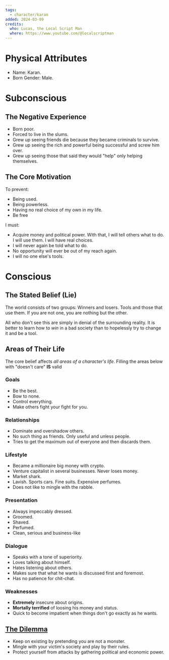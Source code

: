 ```yaml
---
tags:
  - character/karan
added: 2024-03-09
credits:
  who: Lucas, the Local Script Man
  where: https://www.youtube.com/@localscriptman
---
```


# Physical Attributes

- Name: Karan.
- Born Gender: Male.

# Subconscious

## The Negative Experience

- Born poor.
- Forced to live in the slums.
- Grew up seeing friends die because they became criminals to survive.
- Grew up seeing the rich and powerful being successful and screw him over.
- Grew up seeing those that said they would "help" only helping themselves.

## The Core Motivation

To prevent:
- Being used.
- Being powerless.
- Having no real choice of my own in my life.
- Be free

I must:
- Acquire money and political power. With that, I will tell others what to do. I will use them. I will have real choices.
- I will never again be told what to do.
- No opportunity will ever be out of my reach again.
- I will no one else's tools.

# Conscious

## The Stated Belief (Lie)

The world consists of two groups: Winners and losers. Tools and those that use them. If you are not one, you are nothing but the other.

All who don't see this are simply in denial of the surrounding reality. It is better to learn how to *win* in a bad society than to hopelessly try to change it and be a tool.

## Areas of Their Life

The core belief affects *all areas of a character's life*.
Filling the areas below with "doesn't care" **IS** valid

### Goals

- Be the best.
- Bow to none.
- Control everything.
- Make others fight your fight for you.

### Relationships

- Dominate and overshadow others.
- No such thing as friends. Only useful and unless people.
- Tries to get the maximum out of everyone and then discards them.

### Lifestyle

- Became a millionaire big money with crypto.
- Venture capitalist in several businesses. Never loses money.
- Market shark.
- Lavish. Sports cars. Fine suits. Expensive perfumes.
- Does not like to mingle with the rabble.

### Presentation

- Always impeccably dressed.
- Groomed.
- Shaved.
- Perfumed.
- Clean, serious and business-like

### Dialogue

- Speaks with a tone of superiority.
- Loves talking about himself.
- Hates listening about others.
- Makes sure that what he wants is discussed first and foremost.
- Has no patience for chit-chat.

### Weaknesses

- **Extremely** insecure about origins.
- **Mortally terrified** of loosing his money and status.
- Quick to become impatient when things don't go exactly as he wants.

## [The Dilemma](setting_and_themes.md#^476916)

- Keep on existing by pretending you are not a monster.
- Mingle with your victim's society and play by their rules.
- Protect yourself from attacks by gathering political and economic power.
